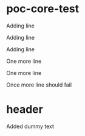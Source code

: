 # poc-core-test

Adding line

Adding line


Adding line

One more line

One more line

Once more line should fail

# header

Added dummy text
